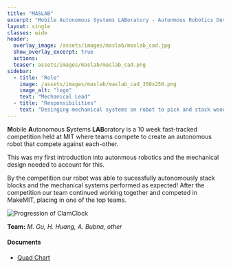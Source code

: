 ```yaml
---
title: "MASLAB"
excerpt: "Mobile Autonomous Systems LABoratory - Autonmous Robotics Design"
layout: single
classes: wide
header:
  overlay_image: /assets/images/maslab/maslab_cad.jpg
  show_overlay_excerpt: true
  actions:
  teaser: assets/images/maslab/maslab_cad.png
sidebar:
  - title: "Role"
    image: /assets/images/maslab/maslab_cad_350x250.png
    image_alt: "logo"
    text: "Mechanical Lead"
  - title: "Responsibilities"
    text: "Desinging mechanical systems on robot to pick and stack wooden cubes."
---
```


**M**obile **A**utonomous **S**ystems **LAB**oratory is a 10 week fast-tracked competition held at MIT where teams compete to create an autonomous robot that compete against each-other.

This was my first introduction into autonmous robotics and the mechanical design needed to account for this.

By the competition our robot was able to sucessfully autonomously stack blocks and the mechanical systems performed as expected! After the competition our team continued working together and competed in MakeMIT, placing in one of the top teams.

![Progression of ClamClock]({{site.baseurl}}/assets/images/maslab/maslab_finished.png)

**Team:** *M. Gu, H. Huang, A. Bubna, other*

#### Documents
+ [Quad Chart]({{site.baseurl}}/assets/pdfs/quadcharts/MASLAB-Quad_Chart.pdf)<br>